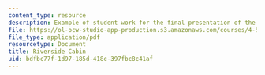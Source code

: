 ```yaml
---
content_type: resource
description: Example of student work for the final presentation of the course.
file: https://ol-ocw-studio-app-production.s3.amazonaws.com/courses/4-500-introduction-to-design-computing-fall-2008/bdfbc77f1d97185d418c397fbc8c41af_final_6.pdf
file_type: application/pdf
resourcetype: Document
title: Riverside Cabin
uid: bdfbc77f-1d97-185d-418c-397fbc8c41af
---
```

